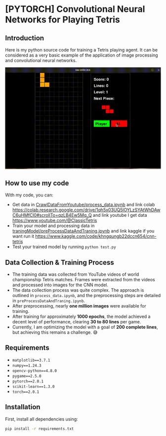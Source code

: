 # [PYTORCH] Convolutional Neural Networks for Playing Tetris

## Introduction

Here is my python source code for training a Tetris playing agent. It can be considered as a very basic example of the application of image processing and convolutional neural networks. 

![Demo Tetris CNN](output-.gif)
## How to use my code
With my code, you can:
- Get data in [CrawlDataFromYoutube/process_data.ipynb](< CrawlDataFromYoutube/process_data.ipynb>) and link colab https://colab.research.google.com/drive/1qh5x03UQ5lOYLzSYAtWhDAwC6uHMfCl0#scrollTo=qzLB4Ew5Mq_Q and link youtube I get data https://www.youtube.com/@ClassicTetris
- Train your model and processing data in [traningModel/preProcessDataAndTraning.ipynb](traningModel/preProcessDataAndTraning.ipynb) and link kaggle if you want run it https://www.kaggle.com/code/khngqungb22dccn654/cnn-tetris
- Test your trained model by running `python test.py`

## Data Collection & Training Process

- The training data was collected from YouTube videos of world championship Tetris matches. Frames were extracted from the videos and processed into images for the CNN model.  
- The data collection process was quite complex. The approach is outlined in `process_data.ipynb`, and the preprocessing steps are detailed in `preProcessDataAndTraning.ipynb`.  
- After preprocessing, nearly **one million images** were available for training.  
- After training for approximately **1000 epochs**, the model achieved a decent level of performance, clearing **30 to 80 lines** per game.  
- Currently, I am optimizing the model with a goal of **200 complete lines**, but achieving this remains a challenge. 😅  

## Requirements

- `matplotlib==3.7.1`
- `numpy==1.24.3`
- `opencv-python==4.8.0`
- `pygame==2.5.0`
- `pytorch==2.0.1`
- `scikit-learn==1.3.0`
- `torch==2.0.1`

## Installation

First, install all dependencies using:

```bash
pip install -r requirements.txt




